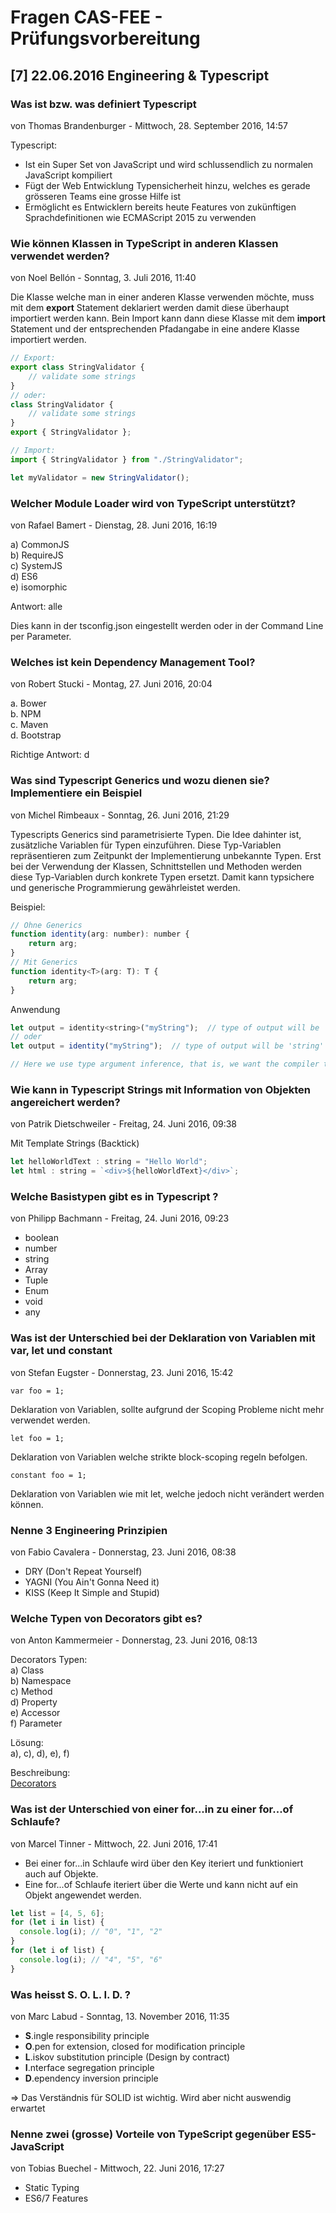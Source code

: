 # Fragen CAS-FEE - Prüfungsvorbereitung

## [7] 22.06.2016 Engineering & Typescript

### Was ist bzw. was definiert Typescript
von Thomas Brandenburger - Mittwoch, 28. September 2016, 14:57

Typescript:
- Ist ein Super Set von JavaScript und wird schlussendlich zu normalen JavaScript kompiliert
- Fügt der Web Entwicklung Typensicherheit hinzu, welches es gerade grösseren Teams eine grosse Hilfe ist
- Ermöglicht es Entwicklern bereits heute Features von zukünftigen Sprachdefinitionen wie ECMAScript 2015 zu verwenden

### Wie können Klassen in TypeScript in anderen Klassen verwendet werden?
von Noel Bellón - Sonntag, 3. Juli 2016, 11:40

Die Klasse welche man in einer anderen Klasse verwenden möchte, muss mit dem **export** Statement deklariert werden damit diese überhaupt importiert werden kann. Bein Import kann dann diese Klasse mit dem **import** Statement und der entsprechenden Pfadangabe in eine andere Klasse importiert werden.

```javascript
// Export:
export class StringValidator {
    // validate some strings
}
// oder:
class StringValidator {
    // validate some strings
}
export { StringValidator };

// Import:
import { StringValidator } from "./StringValidator";

let myValidator = new StringValidator();
```
### Welcher Module Loader wird von TypeScript unterstützt?
von Rafael Bamert - Dienstag, 28. Juni 2016, 16:19

a) CommonJS  
b) RequireJS  
c) SystemJS  
d) ES6  
e) isomorphic

Antwort: alle

Dies kann in der tsconfig.json eingestellt werden oder in der Command Line per Parameter.

### Welches ist kein Dependency Management Tool?
von Robert Stucki - Montag, 27. Juni 2016, 20:04

a. Bower  
b. NPM  
c. Maven  
d. Bootstrap

Richtige Antwort: d

### Was sind Typescript Generics und wozu dienen sie? Implementiere ein Beispiel
von Michel Rimbeaux - Sonntag, 26. Juni 2016, 21:29

Typescripts Generics sind parametrisierte Typen. Die Idee dahinter ist, zusätzliche Variablen für Typen einzuführen. Diese Typ-Variablen repräsentieren zum Zeitpunkt der Implementierung unbekannte Typen. Erst bei der Verwendung der Klassen, Schnittstellen und Methoden werden diese Typ-Variablen durch konkrete Typen ersetzt. Damit kann typsichere und generische Programmierung gewährleistet werden.

Beispiel:

```javascript
// Ohne Generics
function identity(arg: number): number {
    return arg;
}
// Mit Generics
function identity<T>(arg: T): T {
    return arg;
}
```
Anwendung
```javascript
let output = identity<string>("myString");  // type of output will be 'string'
// oder
let output = identity("myString");  // type of output will be 'string'

// Here we use type argument inference, that is, we want the compiler to set the value of T for us automatically based on the type of the argument we pass in
```

### Wie kann in Typescript Strings mit Information von Objekten angereichert werden?
von Patrik Dietschweiler - Freitag, 24. Juni 2016, 09:38

Mit Template Strings (Backtick)

```javascript
let helloWorldText : string = "Hello World";
let html : string = `<div>${helloWorldText}</div>`;
```

### Welche Basistypen gibt es in Typescript ?
von Philipp Bachmann - Freitag, 24. Juni 2016, 09:23

- boolean
- number
- string
- Array
- Tuple
- Enum
- void
- any

### Was ist der Unterschied bei der Deklaration von Variablen mit var, let und constant
von Stefan Eugster - Donnerstag, 23. Juni 2016, 15:42

`var foo = 1;`

Deklaration von Variablen, sollte aufgrund der Scoping Probleme nicht mehr verwendet werden.

`let foo = 1;`

Deklaration von Variablen welche strikte block-scoping regeln befolgen.

`constant foo = 1;`

Deklaration von Variablen wie mit let, welche jedoch nicht verändert werden können.

### Nenne 3 Engineering Prinzipien
von Fabio Cavalera - Donnerstag, 23. Juni 2016, 08:38

- DRY (Don't Repeat Yourself)  
- YAGNI (You Ain't Gonna Need it)  
- KISS (Keep It Simple and Stupid)

### Welche Typen von Decorators gibt es?
von Anton Kammermeier - Donnerstag, 23. Juni 2016, 08:13

Decorators Typen:  
a) Class  
b) Namespace  
c) Method  
d) Property  
e) Accessor  
f) Parameter

Lösung:  
a), c), d), e), f)

Beschreibung:  
[Decorators](http://www.typescriptlang.org/docs/handbook/decorators.html)

### Was ist der Unterschied von einer for...in zu einer for...of Schlaufe?
von Marcel Tinner - Mittwoch, 22. Juni 2016, 17:41

- Bei einer for...in Schlaufe wird über den Key iteriert und funktioniert auch auf Objekte.
- Eine for...of Schlaufe iteriert über die Werte und kann nicht auf ein Objekt angewendet werden.

```javascript
let list = [4, 5, 6];
for (let i in list) {
  console.log(i); // "0", "1", "2"
}
for (let i of list) {
  console.log(i); // "4", "5", "6"
}
```

### Was heisst S. O. L. I. D. ?
von Marc Labud - Sonntag, 13. November 2016, 11:35

* **S**.ingle responsibility principle  
* **O**.pen for extension, closed for modification principle  
* **L**.iskov substitution principle (Design by contract)  
* **I**.nterface segregation principle  
* **D**.ependency inversion principle

=> Das Verständnis für SOLID ist wichtig. Wird aber nicht auswendig erwartet

### Nenne zwei (grosse) Vorteile von TypeScript gegenüber ES5-JavaScript
von Tobias Buechel - Mittwoch, 22. Juni 2016, 17:27

- Static Typing
- ES6/7 Features
